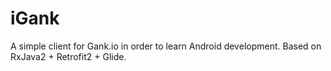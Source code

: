 # iGank
A simple client for Gank.io in order to learn Android development. Based on RxJava2 + Retrofit2 + Glide.
